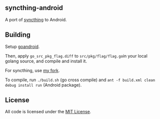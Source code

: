 ## syncthing-android

A port of [syncthing](https://github.com/calmh/syncthing) to Android.

## Building

Setup [goandroid](https://github.com/eliasnaur/goandroid).

Then, apply `go_src_pkg_flag.diff` to `src/pkg/flag/flag.go`in your local golang source, and compile and install it.

For syncthing, use [my fork](https://github.com/Nutomic/syncthing/tree/android).

To compile, run `./build.sh` (go cross compile) and `ant -f build.xml clean debug install run` (Android package).

## License

All code is licensed under the [MIT License](https://github.com/Nutomic/syncthing-android/blob/master/LICENSE).
